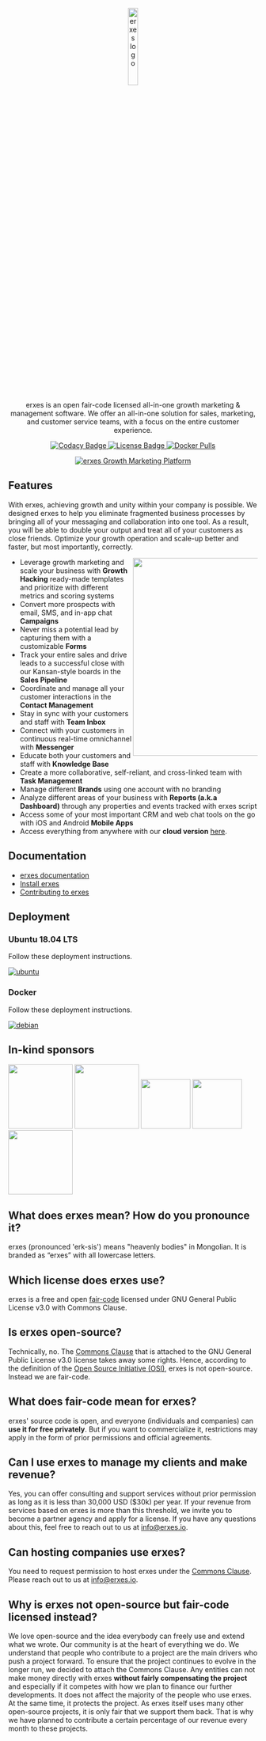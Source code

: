 <p align="center">
 <img src="docs/static/img/logo_dark.svg" alt="erxes logo" width="20%" />
</p>

<p align="center">erxes is an open fair-code licensed all-in-one growth marketing & management software. We offer an all-in-one solution for sales, marketing, and customer service teams, with a focus on the entire customer experience.</p>

<p align="center">
  <a href="https://app.codacy.com/gh/erxes/erxes?utm_source=github.com&utm_medium=referral&utm_content=erxes">
    <img alt="Codacy Badge" src="https://api.codacy.com/project/badge/Grade/afdc2d36ea294a01a036a4eeae4346b8">
  </a>

   <a href="https://github.com/erxes/erxes/blob/master/LICENSE.md">
      <img alt="License Badge" src="https://img.shields.io/badge/license-GNU%20GPL%20v3.0-brightgreen">
  </a>
  <a href="#">
      <img alt="Docker Pulls" src="https://img.shields.io/docker/pulls/erxes/erxes">
  </a>
</p>

<p align="center">
 <a href="https://erxes.org" target="_blank"><img src="https://erxes-os.s3-us-west-2.amazonaws.com/github/git-erxes.gif" alt="erxes Growth Marketing Platform "></a>
</p>

## Features

With erxes, achieving growth and unity within your company is possible. We designed erxes to help you eliminate fragmented business processes by bringing all of your messaging and collaboration into one tool. As a result, you will be able to double your output and treat all of your customers as close friends. Optimize your growth operation and scale-up better and faster, but most importantly, correctly.

<img src="https://s3.amazonaws.com/erxes/github/features-transparent.png" width="400" align="right" style="max-width: 50%">

- Leverage growth marketing and scale your business with **Growth Hacking** ready-made templates and prioritize with different metrics and scoring systems
- Convert more prospects with email, SMS, and in-app chat **Campaigns**
- Never miss a potential lead by capturing them with a customizable **Forms**
- Track your entire sales and drive leads to a successful close with our Kansan-style boards in the **Sales Pipeline**
- Coordinate and manage all your customer interactions in the **Contact Management**
- Stay in sync with your customers and staff with **Team Inbox**
- Connect with your customers in continuous real-time omnichannel with **Messenger**
- Educate both your customers and staff with **Knowledge Base**
- Create a more collaborative, self-reliant, and cross-linked team with **Task Management**
- Manage different **Brands** using one account with no branding
- Analyze different areas of your business with **Reports (a.k.a Dashboard)** through any properties and events tracked with erxes script
- Access some of your most important CRM and web chat tools on the go with iOS and Android **Mobile Apps**
- Access everything from anywhere with our **cloud version** <a href="https://erxes.io/" target="_blank">here</a>.

## Documentation

- <a href="https://www.erxes.org/">erxes documentation</a> <br>
- <a href="https://www.erxes.org/overview/getting-started">Install erxes</a> <br>
- <a href="https://www.erxes.org/developer/contributing">Contributing to erxes</a> <br>

## Deployment

### Ubuntu 18.04 LTS

Follow these deployment instructions.

[![ubuntu](https://erxes-os.s3-us-west-2.amazonaws.com/github/ubuntu-logo.png)](https://www.erxes.org/installation/ubuntu)

### Docker

Follow these deployment instructions.

[![debian](https://erxes-os.s3-us-west-2.amazonaws.com/github/docker-logo.png)](https://www.erxes.org/installation/docker)

## In-kind sponsors

<a href="https://www.cloudflare.com/" target="_blank"><img src="https://s3.amazonaws.com/erxes/github/cloudflare.png" width="130px;" /></a>
<a href="https://cloud.google.com/developers/startups/" target="_blank"><img src="https://s3.amazonaws.com/erxes/github/cloud-logo.svg" width="130px;" /></a>
<a href="https://www.digitalocean.com/" target="_blank"><img src="https://s3.amazonaws.com/erxes/github/digitalocean.png" width="100px;" /></a>
<a href="https://www.transifex.com/" target="_blank"><img src="https://s3.amazonaws.com/erxes/github/transifex.png" width="100px;" /></a>
<a href="https://www.browserstack.com/" target="_blank"><img src="https://s3.amazonaws.com/erxes/github/browserstack.png" width="130px;" /></a>

## What does erxes mean? How do you pronounce it?

erxes (pronounced 'erk-sis') means "heavenly bodies" in Mongolian. It is branded as “erxes” with all lowercase letters. 

## Which license does erxes use?

erxes is a free and open <a href="https://faircode.io/">fair-code</a> licensed under GNU General Public License v3.0 with Commons Clause.

## Is erxes open-source?

Technically, no. The <a href="https://commonsclause.com/">Commons Clause</a> that is attached to the GNU General Public License v3.0 license takes away some rights. Hence, according to the definition of the <a href="https://bit.ly/2WJ5uTh">Open Source Initiative (OSI)</a>, erxes is not open-source. Instead we are fair-code. 

## What does fair-code mean for erxes?
erxes' source code is open, and everyone (individuals and companies) can **use it for free privately**. But if you want to commercialize it, restrictions may apply in the form of prior permissions and official agreements.

## Can I use erxes to manage my clients and make revenue?
Yes, you can offer consulting and support services without prior permission as long as it is less than 30,000 USD ($30k) per year. If your revenue from services based on erxes is more than this threshold, we invite you to become a partner agency and apply for a license. If you have any questions about this, feel free to reach out to us at info@erxes.io.

## Can hosting companies use erxes?

You need to request permission to host erxes under the <a href="https://commonsclause.com/">Commons Clause</a>. Please reach out to us at info@erxes.io.

## Why is erxes not open-source but fair-code licensed instead?

We love open-source and the idea everybody can freely use and extend what we wrote. Our community is at the heart of everything we do. We understand that people who contribute to a project are the main drivers who push a project forward. To ensure that the project continues to evolve in the longer run, we decided to attach the Commons Clause. Any entities can not make money directly with erxes **without fairly compensating the project** and especially if it competes with how we plan to finance our further developments. It does not affect the majority of the people who use erxes. At the same time, it protects the project. As erxes itself uses many other open-source projects, it is only fair that we support them back. That is why we have planned to contribute a certain percentage of our revenue every month to these projects.
